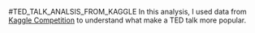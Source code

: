 #TED_TALK_ANALSIS_FROM_KAGGLE
In this analysis, I used data from [Kaggle Competition](https://www.kaggle.com/rounakbanik/ted-talks) to understand what make a TED talk more popular.